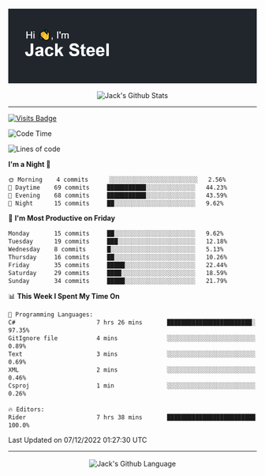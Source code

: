 <p align="center">
  <img align="center" src="https://github.com/JackSteel97/JackSteel97/blob/main/header.png?raw=true" alt="Hi, I'm Jack Steel" /> 
 </p>
<p align="center">
 <img align="center" src="https://github-readme-stats.vercel.app/api?username=jacksteel97&show_icons=true&count_private=true&theme=dracula" alt="Jack's Github Stats" /> 
</p>

<hr/>

[![Visits Badge](https://badges.pufler.dev/visits/JackSteel97/JackSteel97?color=blue&label=Profile%20Visits)](https://github.com/JackSteel97)
<!--START_SECTION:waka-->
![Code Time](http://img.shields.io/badge/Code%20Time-496%20hrs%201%20min-blue)

![Lines of code](https://img.shields.io/badge/From%20Hello%20World%20I%27ve%20Written-864%20Thousand%20lines%20of%20code-blue)

**I'm a Night 🦉** 

```text
🌞 Morning    4 commits      ░░░░░░░░░░░░░░░░░░░░░░░░░   2.56% 
🌆 Daytime    69 commits     ███████████░░░░░░░░░░░░░░   44.23% 
🌃 Evening    68 commits     ███████████░░░░░░░░░░░░░░   43.59% 
🌙 Night      15 commits     ██░░░░░░░░░░░░░░░░░░░░░░░   9.62%

```
📅 **I'm Most Productive on Friday** 

```text
Monday       15 commits     ██░░░░░░░░░░░░░░░░░░░░░░░   9.62% 
Tuesday      19 commits     ███░░░░░░░░░░░░░░░░░░░░░░   12.18% 
Wednesday    8 commits      █░░░░░░░░░░░░░░░░░░░░░░░░   5.13% 
Thursday     16 commits     ██░░░░░░░░░░░░░░░░░░░░░░░   10.26% 
Friday       35 commits     █████░░░░░░░░░░░░░░░░░░░░   22.44% 
Saturday     29 commits     ████░░░░░░░░░░░░░░░░░░░░░   18.59% 
Sunday       34 commits     █████░░░░░░░░░░░░░░░░░░░░   21.79%

```


📊 **This Week I Spent My Time On** 

```text
💬 Programming Languages: 
C#                       7 hrs 26 mins       ████████████████████████░   97.35% 
GitIgnore file           4 mins              ░░░░░░░░░░░░░░░░░░░░░░░░░   0.89% 
Text                     3 mins              ░░░░░░░░░░░░░░░░░░░░░░░░░   0.69% 
XML                      2 mins              ░░░░░░░░░░░░░░░░░░░░░░░░░   0.46% 
Csproj                   1 min               ░░░░░░░░░░░░░░░░░░░░░░░░░   0.26%

🔥 Editors: 
Rider                    7 hrs 38 mins       █████████████████████████   100.0%

```


 Last Updated on 07/12/2022 01:27:30 UTC
<!--END_SECTION:waka-->

<hr/>

<p align="center">
    <img align="center" src="https://github-readme-stats.vercel.app/api/top-langs/?username=jacksteel97&langs_count=10&layout=compact&theme=dracula" alt="Jack's Github Language" /> 
</p>
